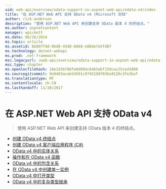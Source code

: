 ```yaml
---
uid: web-api/overview/odata-support-in-aspnet-web-api/odata-v4/index
title: "在 ASP.NET Web API 支持 OData v4 |Microsoft 文档"
author: rick-anderson
description: "使用 ASP.NET Web API 来创建支持 OData 版本 4 的终结点。"
ms.author: aspnetcontent
manager: wpickett
ms.date: 06/26/2014
ms.topic: article
ms.assetid: bb807fdd-0bd8-43d0-b068-e88de7e5fd87
ms.technology: dotnet-webapi
ms.prod: .net-framework
msc.legacyurl: /web-api/overview/odata-support-in-aspnet-web-api/odata-v4
msc.type: chapter
ms.openlocfilehash: 10e1d36f88fe0d094c6465ebf159cac25ced3d80
ms.sourcegitcommit: 9a9483aceb34591c97451997036a9120c3fe2baf
ms.translationtype: MT
ms.contentlocale: zh-CN
ms.lasthandoff: 11/10/2017
---
```

<a name="supporting-odata-v4-in-aspnet-web-api"></a>在 ASP.NET Web API 支持 OData v4
====================
> 使用 ASP.NET Web API 来创建支持 OData 版本 4 的终结点。


- [创建 OData v4 终结点](create-an-odata-v4-endpoint.md)
- [创建 OData v4 客户端应用程序 (C#)](create-an-odata-v4-client-app.md)
- [OData v4 中的实体关系](entity-relations-in-odata-v4.md)
- [操作和在 OData v4 函数](odata-actions-and-functions.md)
- [OData v4 中的包含关系](odata-containment-in-web-api-22.md)
- [在 OData v4 中创建单一实例](using-a-singleton-in-an-odata-endpoint-in-web-api-22.md)
- [OData v4 中打开类型](use-open-types-in-odata-v4.md)
- [OData v4 中的复杂类型继承](complex-type-inheritance-in-odata-v4.md)
